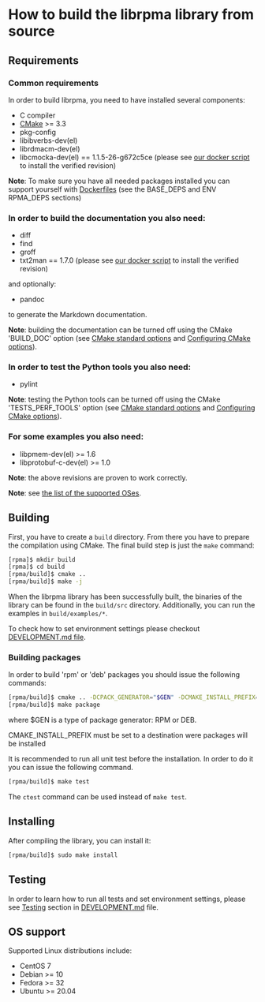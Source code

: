 # How to build the librpma library from source

## Requirements

### Common requirements

In order to build librpma, you need to have installed several components:

- C compiler
- [CMake](http://www.cmake.org) >= 3.3
- pkg-config
- libibverbs-dev(el)
- librdmacm-dev(el)
- libcmocka-dev(el) == 1.1.5-26-g672c5ce (please see [our docker script](./utils/docker/images/install-cmocka.sh) to install the verified revision)

**Note**: To make sure you have all needed packages installed you can support yourself with [Dockerfiles](./utils/docker/images/) (see the BASE_DEPS and ENV RPMA_DEPS sections)

### In order to build the documentation you also need:

- diff
- find
- groff
- txt2man == 1.7.0 (please see [our docker script](./utils/docker/images/install-txt2man.sh) to install the verified revision)

and optionally:

- pandoc

to generate the Markdown documentation.

**Note**: building the documentation can be turned off using the CMake 'BUILD_DOC' option
(see [CMake standard options](INSTALL.md#cmake-standard-options) and
[Configuring CMake options](INSTALL.md#configuring-cmake-options)).

### In order to test the Python tools you also need:

- pylint

**Note**: testing the Python tools can be turned off using the CMake 'TESTS_PERF_TOOLS' option
(see [CMake standard options](INSTALL.md#cmake-standard-options) and
[Configuring CMake options](INSTALL.md#configuring-cmake-options)).

### For some examples you also need:

- libpmem-dev(el) >= 1.6
- libprotobuf-c-dev(el) >= 1.0

**Note**: the above revisions are proven to work correctly.

**Note**: see [the list of the supported OSes](INSTALL.md#os-support).

## Building

First, you have to create a `build` directory.
From there you have to prepare the compilation using CMake.
The final build step is just the `make` command:

```sh
[rpma]$ mkdir build
[rpma]$ cd build
[rpma/build]$ cmake ..
[rpma/build]$ make -j
```

When the librpma library has been successfully built, the binaries of the library can be found in the `build/src` directory.
Additionally, you can run the examples in `build/examples/*`.

To check how to set environment settings please checkout [DEVELOPMENT.md file](DEVELOPMENT.md).

### Building packages

In order to build 'rpm' or 'deb' packages you should issue the following commands:

```sh
[rpma/build]$ cmake .. -DCPACK_GENERATOR="$GEN" -DCMAKE_INSTALL_PREFIX=/usr
[rpma/build]$ make package
```

where $GEN is a type of package generator: RPM or DEB.

CMAKE_INSTALL_PREFIX must be set to a destination were packages will be installed

It is recommended to run all unit test before the installation. In order to do it you can issue the following command.
```sh
[rpma/build]$ make test
```
The `ctest` command can be used instead of `make test`.

## Installing

After compiling the library, you can install it:

```sh
[rpma/build]$ sudo make install
```

## Testing

In order to learn how to run all tests and set environment settings, please see [Testing](DEVELOPMENT.md#Testing) section in [DEVELOPMENT.md](DEVELOPMENT.md) file.

## OS support

Supported Linux distributions include:

- CentOS 7
- Debian >= 10
- Fedora >= 32
- Ubuntu >= 20.04
